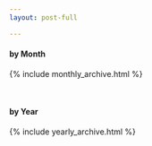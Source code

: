 ```yaml
---
layout: post-full

---
```

#### by Month
{% include monthly_archive.html %}

<br/>

#### by Year
{% include yearly_archive.html %}